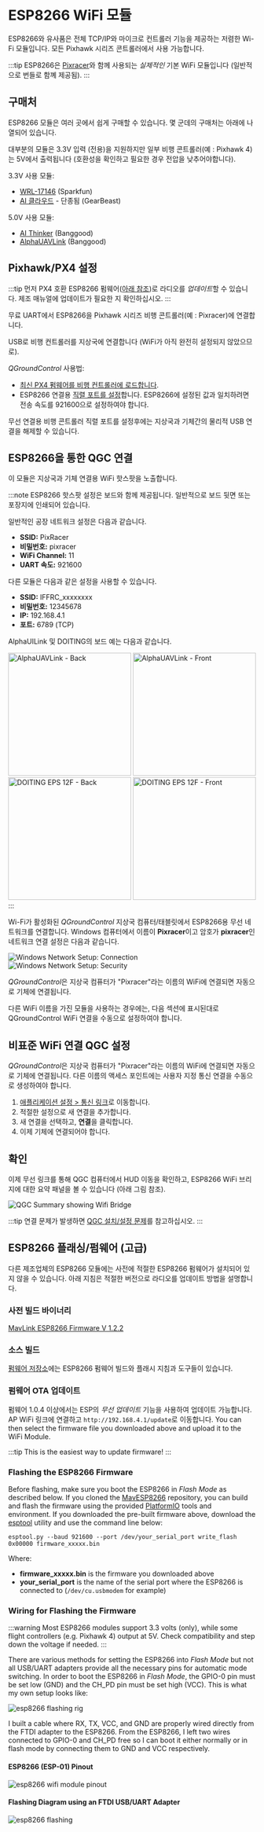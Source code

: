 # ESP8266 WiFi 모듈

ESP8266와 유사품은 전체 TCP/IP와 마이크로 컨트롤러 기능을 제공하는 저렴한 Wi-Fi 모듈입니다. 모든 Pixhawk 시리즈 콘트롤러에서 사용 가능합니다.

:::tip ESP8266은 [Pixracer](../flight_controller/pixracer.md)와 함께 사용되는 *실제적인* 기본 WiFi 모듈입니다 (일반적으로 번들로 함꼐 제공됨).
:::

## 구매처

ESP8266 모듈은 여러 곳에서 쉽게 구매할 수 있습니다. 몇 군데의 구매처는 아래에 나열되어 있습니다.

대부분의 모듈은 3.3V 입력 (전용)을 지원하지만 일부 비행 콘트롤러(예 : Pixhawk 4)는 5V에서 출력됩니다 (호환성을 확인하고 필요한 경우 전압을 낮추어야합니다).

3.3V 사용 모듈:

* [WRL-17146](https://www.sparkfun.com/products/13678) (Sparkfun)
* [AI 클라우드](https://us.gearbest.com/boards-shields/pp_009604906563.html) - 단종됨 (GearBeast)

5.0V 사용 모듈:

* [AI Thinker](https://www.banggood.com/Wireless-Wifi-to-Uart-Telemetry-Module-With-Antenna-for-Mini-APM-Flight-Controller-p-1065339.html) (Banggood)
* [AlphaUAVLink](https://www.banggood.com/MAVLink-Wifi-Bridge-2_4G-Wireless-Wifi-Telemetry-Module-with-Antenna-for-Pixhawk-APM-Flight-Controller-p-1428590.html) (Banggood)

<span id="px4_config"></span>

## Pixhawk/PX4 설정

:::tip
먼저 PX4 호환 ESP8266 펌웨어([아래 참조](#esp8266-flashing-firmware-advanced))로 라디오를 *업데이트*할 수 있습니다. 제조 매뉴얼에 업데이트가 필요한 지 확인하십시오.
:::

무료 UART에서 ESP8266을 Pixhawk 시리즈 비행 콘트롤러(예 : Pixracer)에 연결합니다.

USB로 비행 컨트롤러를 지상국에 연결합니다 (WiFi가 아직 완전히 설정되지 않았으므로).

*QGroundControl* 사용법:

* [최신 PX4 펌웨어를 비행 컨트롤러에 로드합니다](../config/firmware.md).
* ESP8266 연결용 [직렬 포트를 설정](../peripherals/serial_configuration.md)합니다. ESP8266에 설정된 값과 일치하려면 전송 속도를 921600으로 설정하여야 합니다.

무선 연결용 비행 콘트롤러 직렬 포트를 설정후에는 지상국과 기체간의 물리적 USB 연결을 해제할 수 있습니다.

## ESP8266을 통한 QGC 연결

이 모듈은 지상국과 기체 연결용 WiFi 핫스팟을 노출합니다.

:::note ESP8266 핫스팟 설정은 보드와 함께 제공됩니다. 일반적으로 보드 뒷면 또는 포장지에 인쇄되어 있습니다.

일반적인 공장 네트워크 설정은 다음과 같습니다.

* **SSID:** PixRacer
* **비밀번호:** pixracer
* **WiFi Channel:** 11
* **UART 속도:** 921600

다른 모듈은 다음과 같은 설정을 사용할 수 있습니다.

* **SSID:** IFFRC_xxxxxxxx
* **비밀번호:** 12345678
* **IP:** 192.168.4.1
* **포트:** 6789 (TCP)

AlphaUILink 및 DOITING의 보드 예는 다음과 같습니다.

<img src="../../assets/peripherals/telemetry/esp8266/alpha_uavlink_back.jpg" width="250px" alt="AlphaUAVLink - Back" /> <img src="../../assets/peripherals/telemetry/esp8266/alpha_uavlink_front.jpg" width="250px" alt="AlphaUAVLink - Front" /> <img src="../../assets/peripherals/telemetry/esp8266/doiting_eps_12f_back.jpg" width="250px" alt="DOITING EPS 12F - Back" /> <img src="../../assets/peripherals/telemetry/esp8266/doiting_eps_12f_front.jpg" width="250px" alt="DOITING EPS 12F - Front" />
:::

Wi-Fi가 활성화된 *QGroundControl* 지상국 컴퓨터/태블릿에서 ESP8266용 무선 네트워크를 연결합니다. Windows 컴퓨터에서 이름이 **Pixracer**이고 암호가 **pixracer**인 네트워크 연결 설정은 다음과 같습니다.

![Windows Network Setup: Connection](../../assets/peripherals/pixracer_network_setup_connection_windows.png) ![Windows Network Setup: Security](../../assets/peripherals/pixracer_network_setup_security_windows.png)

*QGroundControl*은 지상국 컴퓨터가 "Pixracer"라는 이름의 WiFi에 연결되면 자동으로 기체에 연결됩니다.

다른 WiFi 이름을 가진 모듈을 사용하는 경우에는, 다음 섹션에 표시된대로 QGroundControl WiFi 연결을 수동으로 설정하여야 합니다.

## 비표준 WiFi 연결 QGC 설정

*QGroundControl*은 지상국 컴퓨터가 "Pixracer"라는 이름의 WiFi에 연결되면 자동으로 기체에 연결됩니다. 다른 이름의 액세스 포인트에는 사용자 지정 통신 연결을 수동으로 생성하여야 합니다.

1. [애플리케이션 설정 &gt; 통신 링크](https://docs.qgroundcontrol.com/master/en/SettingsView/SettingsView.html)로 이동합니다.
2. 적절한 설정으로 새 연결을 추가합니다.
3. 새 연결을 선택하고, **연결**을 클릭합니다.
4. 이제 기체에 연결되어야 합니다.

## 확인

이제 무선 링크를 통해 QGC 컴퓨터에서 HUD 이동을 확인하고, ESP8266 WiFi 브리지에 대한 요약 패널을 볼 수 있습니다 (아래 그림 참조).

![QGC Summary showing Wifi Bridge](../../assets/qgc/summary/wifi_bridge.png)

:::tip
연결 문제가 발생하면 [QGC 설치/설정 문제](https://docs.qgroundcontrol.com/en/Support/troubleshooting_qgc.html#waiting_for_connection)를 참고하십시오.
:::

## ESP8266 플래싱/펌웨어 (고급)

다른 제조업체의 ESP8266 모듈에는 사전에 적절한 ESP8266 펌웨어가 설치되어 있지 않을 수 있습니다. 아래 지침은 적절한 버전으로 라디오를 업데이트 방법을 설명합니다.

### 사전 빌드 바이너리

[MavLink ESP8266 Firmware V 1.2.2](http://www.grubba.com/mavesp8266/firmware-1.2.2.bin)

### 소스 빌드

[펌웨어 저장소](https://github.com/dogmaphobic/mavesp8266)에는 ESP8266 펌웨어 빌드와 플래시 지침과 도구들이 있습니다.

### 펌웨어 OTA 업데이트

펌웨어 1.0.4 이상에서는 ESP의 *무선 업데이트* 기능을 사용하여 업데이트 가능합니다. AP WiFi 링크에 연결하고 `http://192.168.4.1/update`로 이동합니다. You can then select the firmware file you downloaded above and upload it to the WiFi Module.

:::tip
This is the easiest way to update firmware!
:::

### Flashing the ESP8266 Firmware

Before flashing, make sure you boot the ESP8266 in *Flash Mode* as described below. If you cloned the [MavESP8266](https://github.com/dogmaphobic/mavesp8266) repository, you can build and flash the firmware using the provided [PlatformIO](http://platformio.org) tools and environment. If you downloaded the pre-built firmware above, download the [esptool](https://github.com/espressif/esptool) utility and use the command line below:

    esptool.py --baud 921600 --port /dev/your_serial_port write_flash 0x00000 firmware_xxxxx.bin
    

Where:

* **firmware_xxxxx.bin** is the firmware you downloaded above
* **your_serial_port** is the name of the serial port where the ESP8266 is connected to (`/dev/cu.usbmodem` for example)

### Wiring for Flashing the Firmware

:::warning
Most ESP8266 modules support 3.3 volts (only), while some flight controllers (e.g. Pixhawk 4) output at 5V. Check compatibility and step down the voltage if needed.
:::

There are various methods for setting the ESP8266 into *Flash Mode* but not all USB/UART adapters provide all the necessary pins for automatic mode switching. In order to boot the ESP8266 in *Flash Mode*, the GPIO-0 pin must be set low (GND) and the CH_PD pin must be set high (VCC). This is what my own setup looks like:

![esp8266 flashing rig](../../assets/hardware/telemetry/esp8266_flashing_rig.jpg)

I built a cable where RX, TX, VCC, and GND are properly wired directly from the FTDI adapter to the ESP8266. From the ESP8266, I left two wires connected to GPIO-0 and CH_PD free so I can boot it either normally or in flash mode by connecting them to GND and VCC respectively.

#### ESP8266 (ESP-01) Pinout

![esp8266 wifi module pinout](../../assets/hardware/telemetry/esp8266_pinout.jpg)

#### Flashing Diagram using an FTDI USB/UART Adapter

![esp8266 flashing](../../assets/hardware/telemetry/esp8266_flashing_ftdi.jpg)